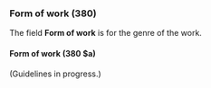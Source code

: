 ### Form of work (380)

The field **Form of work** is for the genre of the work.   

#### Form of work (380 $a)  

(Guidelines in progress.)
